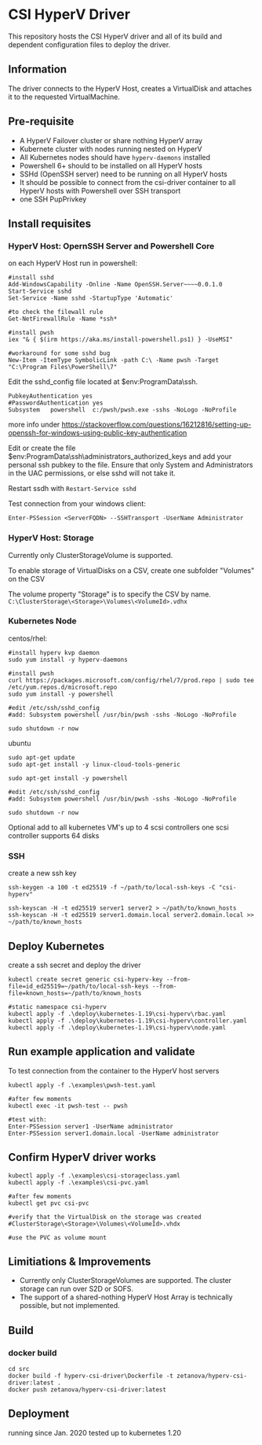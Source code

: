 # CSI HyperV Driver

This repository hosts the CSI HyperV driver and all of its build and dependent configuration files to deploy the driver.

## Information

The driver connects to the HyperV Host, creates a VirtualDisk 
and attaches it to the requested VirtualMachine.

## Pre-requisite

- A HyperV Failover cluster or share nothing HyperV array
- Kubernete cluster with nodes running nested on HyperV
- All Kubernetes nodes should have `hyperv-daemons` installed
- Powershell 6+ should to be installed on all HyperV hosts
- SSHd (OpenSSH server) need to be running on all HyperV hosts
- It should be possible to connect from the csi-driver container 
  to all HyperV hosts with Powershell over SSH transport
- one SSH PupPrivkey

## Install requisites

### HyperV Host: OpernSSH Server and Powershell Core
on each HyperV Host run in powershell:
```
#install sshd
Add-WindowsCapability -Online -Name OpenSSH.Server~~~~0.0.1.0
Start-Service sshd
Set-Service -Name sshd -StartupType 'Automatic'

#to check the filewall rule
Get-NetFirewallRule -Name *ssh*

#install pwsh
iex "& { $(irm https://aka.ms/install-powershell.ps1) } -UseMSI"

#workaround for some sshd bug
New-Item -ItemType SymbolicLink -path C:\ -Name pwsh -Target "C:\Program Files\PowerShell\7"
```

Edit the sshd_config file located at $env:ProgramData\ssh.
```
PubkeyAuthentication yes
#PasswordAuthentication yes
Subsystem	powershell	c:/pwsh/pwsh.exe -sshs -NoLogo -NoProfile
```
more info under https://stackoverflow.com/questions/16212816/setting-up-openssh-for-windows-using-public-key-authentication

Edit or create the file $env:ProgramData\ssh\administrators_authorized_keys
and add your personal ssh pubkey to the file.
Ensure that only System and Administrators in the UAC permissions, 
or else sshd will not take it.

Restart ssdh with `Restart-Service sshd`

Test connection from your windows client:
```
Enter-PSSession <ServerFQDN> --SSHTransport -UserName Administrator
```

### HyperV Host: Storage

Currently only ClusterStorageVolume is supported.

To enable storage of VirtualDisks on a CSV,
create one subfolder "Volumes" on the CSV

The volume property "Storage" is to specify the CSV by name.
`C:\ClusterStorage\<Storage>\Volumes\<VolumeId>.vdhx`

### Kubernetes Node
centos/rhel:
```
#install hyperv kvp daemon
sudo yum install -y hyperv-daemons

#install pwsh
curl https://packages.microsoft.com/config/rhel/7/prod.repo | sudo tee /etc/yum.repos.d/microsoft.repo
sudo yum install -y powershell

#edit /etc/ssh/sshd_config
#add: Subsystem powershell /usr/bin/pwsh -sshs -NoLogo -NoProfile

sudo shutdown -r now
```

ubuntu
```
sudo apt-get update
sudo apt-get install -y linux-cloud-tools-generic

sudo apt-get install -y powershell

#edit /etc/ssh/sshd_config
#add: Subsystem powershell /usr/bin/pwsh -sshs -NoLogo -NoProfile

sudo shutdown -r now
```

Optional add to all kubernetes VM's up to 4 scsi controllers 
one scsi controller supports 64 disks 

### SSH

create a new ssh key
```
ssh-keygen -a 100 -t ed25519 -f ~/path/to/local-ssh-keys -C "csi-hyperv"

ssh-keyscan -H -t ed25519 server1 server2 > ~/path/to/known_hosts
ssh-keyscan -H -t ed25519 server1.domain.local server2.domain.local >> ~/path/to/known_hosts
```

## Deploy Kubernetes

create a ssh secret and deploy the driver
```
kubectl create secret generic csi-hyperv-key --from-file=id_ed25519=~/path/to/local-ssh-keys --from-file=known_hosts=~/path/to/known_hosts

#static namespace csi-hyperv
kubectl apply -f .\deploy\kubernetes-1.19\csi-hyperv\rbac.yaml
kubectl apply -f .\deploy\kubernetes-1.19\csi-hyperv\controller.yaml
kubectl apply -f .\deploy\kubernetes-1.19\csi-hyperv\node.yaml
```

## Run example application and validate

To test connection from the container to the HyperV host servers
```
kubectl apply -f .\examples\pwsh-test.yaml

#after few moments
kubectl exec -it pwsh-test -- pwsh

#test with:
Enter-PSSession server1 -UserName administrator
Enter-PSSession server1.domain.local -UserName administrator
```

## Confirm HyperV driver works

```
kubectl apply -f .\examples\csi-storageclass.yaml
kubectl apply -f .\examples\csi-pvc.yaml

#after few moments 
kubectl get pvc csi-pvc

#verify that the VirtualDisk on the storage was created
#ClusterStorage\<Storage>\Volumes\<VolumeId>.vhdx

#use the PVC as volume mount
```

## Limitiations & Improvements

- Currently only ClusterStorageVolumes are supported.
The cluster storage can run over S2D or SOFS.
- The support of a shared-nothing HyperV Host Array is technically possible, 
but not implemented.

## Build

### docker build
```
cd src
docker build -f hyperv-csi-driver\Dockerfile -t zetanova/hyperv-csi-driver:latest .
docker push zetanova/hyperv-csi-driver:latest
```

## Deployment

running since Jan. 2020
tested up to kubernetes 1.20 
